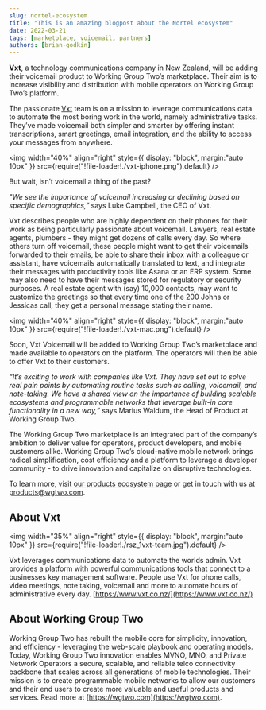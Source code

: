 ```yaml
---
slug: nortel-ecosystem
title: "This is an amazing blogpost about the Nortel ecosystem"
date: 2022-03-21
tags: [marketplace, voicemail, partners]
authors: [brian-godkin]
---
```


**Vxt**, a technology communications company in New Zealand, will be adding their voicemail product to Working Group Two’s marketplace. Their aim is to increase visibility and distribution with mobile operators on Working Group Two’s platform.

<!--truncate-->

The passionate [Vxt](https://www.vxt.co.nz/) team is on a mission to leverage communications data to automate the most boring work in the world, namely administrative tasks. They’ve made voicemail both simpler and smarter by offering instant transcriptions, smart greetings, email integration, and the ability to access your messages from anywhere.

<img
  width="40%"
  align="right"
  style={{
    display: "block",
    margin:"auto 10px"
  }}
  src={require("!file-loader!./vxt-iphone.png").default}
/>

But wait, isn’t voicemail a thing of the past?

_"We see the importance of voicemail increasing or declining based on specific demographics,”_ says Luke Campbell, the CEO of Vxt.

Vxt describes people who are highly dependent on their phones for their work as being particularly passionate about voicemail. Lawyers, real estate agents, plumbers - they might get dozens of calls every day. So where others turn off voicemail, these people might want to get their voicemails forwarded to their emails, be able to share their inbox with a colleague or assistant, have voicemails automatically translated to text, and integrate their messages with productivity tools like Asana or an ERP system. Some may also need to have their messages stored for regulatory or security purposes. A real estate agent with (say) 10,000 contacts, may want to customize the greetings so that every time one of the 200 Johns or Jessicas call, they get a personal message stating their name.


<img
  width="40%"
  align="right"
  style={{
    display: "block",
    margin:"auto 10px"
  }}
  src={require("!file-loader!./vxt-mac.png").default}
/>

Soon, Vxt Voicemail will be added to Working Group Two’s marketplace and made available to operators on the platform. The operators will then be able to offer Vxt to their customers.

_“It’s exciting to work with companies like Vxt. They have set out to solve real pain points by automating routine tasks such as calling, voicemail, and note-taking. We have a shared view on the importance of building scalable ecosystems and programmable networks that leverage built-in core functionality in a new way,”_ says Marius Waldum, the Head of Product at Working Group Two.

The Working Group Two marketplace is an integrated part of the company’s ambition to deliver value for operators, product developers, and mobile customers alike. Working Group Two’s cloud-native mobile network brings radical simplification, cost efficiency and a platform to leverage a developer community - to drive innovation and capitalize on disruptive technologies.

To learn more, visit [our products ecosystem page](https://www.wgtwo.com/product-ecosystem/) or get in touch with us at [products@wgtwo.com](mailto:products@wgtwo.com).

## About Vxt

<img
  width="35%"
  align="right"
  style={{
    display: "block",
    margin:"auto 10px"
  }}
  src={require("!file-loader!./rsz_1vxt-team.jpg").default}
/>

Vxt leverages communications data to automate the worlds admin. Vxt provides a platform with powerful communications tools that connect to a businesses key management software. People use Vxt for phone calls, video meetings, note taking, voicemail and more to automate hours of administrative every day. [https://www.vxt.co.nz/](https://www.vxt.co.nz/)

## About Working Group Two​
Working Group Two has rebuilt the mobile core for simplicity, innovation, and efficiency - leveraging the web-scale playbook and operating models. Today, Working Group Two innovation enables MVNO, MNO, and Private Network Operators a secure, scalable, and reliable telco connectivity backbone that scales across all generations of mobile technologies. Their mission is to create programmable mobile networks to allow our customers and their end users to create more valuable and useful products and services. Read more at [https://wgtwo.com](https://wgtwo.com).
